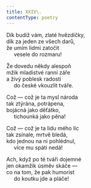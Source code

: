 ```yaml
---
title: XXIV\.
contentType: poetry
---
```


<section>

Dík budiž vám, zlaté hvězdičky,  
dík za jeden ze všech darů,  
že umím lidmi zatočit  
     vesele do rozmaru!

</section>

<section>

Že dovedu někdy alespoň  
mžik mladistvé ranní záře  
a živý poblesk radosti  
     do české vkouzlit tváře.

</section>

<section>

Což — což je ta mysl národa  
tak ztýrána, potrápena,  
bojácná jako děťátko,  
     tichounká jako pěna!

</section>

<section>

Což — což je ta lidu mého líc  
tak zsínale, mrtvě bledá,  
kdo jednou na ni pohlédnul,  
     více mu spáti nedá!

</section>

<section>

Ach, když po té tváři dojemné  
jen okamžik úsměv skáče —  
co na tom, že pak humorist  
     do koutku jde a pláče!

</section>

